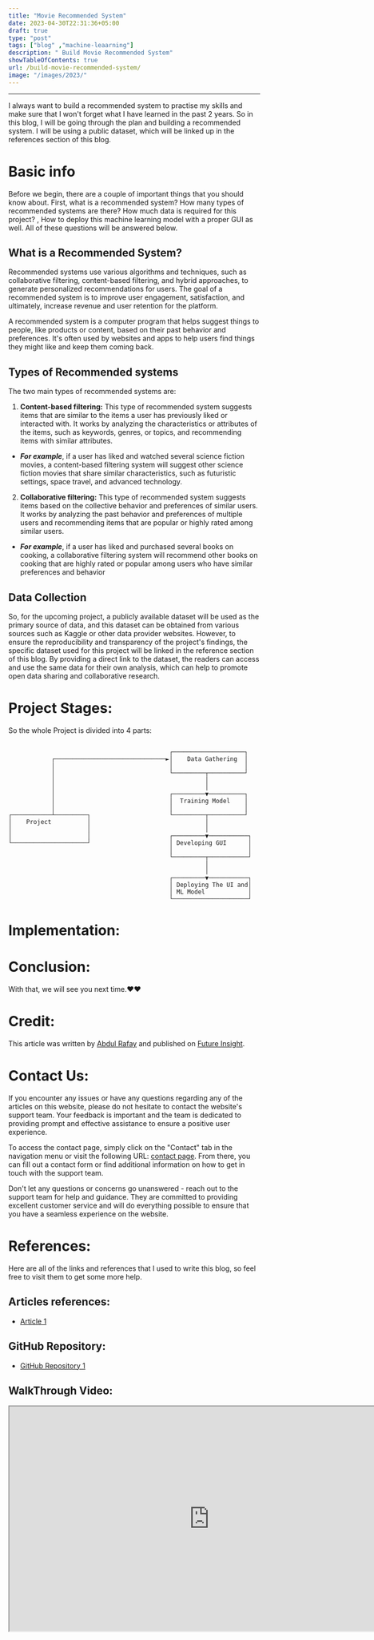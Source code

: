 ```yaml
---
title: "Movie Recommended System"
date: 2023-04-30T22:31:36+05:00
draft: true
type: "post"
tags: ["blog" ,"machine-leaarning"]
description: " Build Movie Recommended System"
showTableOfContents: true
url: /build-movie-recommended-system/
image: "/images/2023/"
---
```


---
I always want to build a recommended system to practise my skills and make sure that I won't forget what I have learned in the past 2 years. So in this blog, I will be going through the plan and building a recommended system. I will be using a public dataset, which will be linked up in the references section of this blog.


# Basic info
Before we begin, there are a couple of important things that you should know about. First, what is a recommended system? How many types of recommended systems are there? How much data is required for this project? , How to deploy this machine learning model with a proper GUI as well. All of these questions will be answered below.

## What is a Recommended System?
Recommended systems use various algorithms and techniques, such as collaborative filtering, content-based filtering, and hybrid approaches, to generate personalized recommendations for users. The goal of a recommended system is to improve user engagement, satisfaction, and ultimately, increase revenue and user retention for the platform.

A recommended system is a computer program that helps suggest things to people, like products or content, based on their past behavior and preferences. It's often used by websites and apps to help users find things they might like and keep them coming back.

## Types of Recommended systems
The two main types of recommended systems are:

1.  **Content-based filtering:** This type of recommended system suggests items that are similar to the items a user has previously liked or interacted with. It works by analyzing the characteristics or attributes of the items, such as keywords, genres, or topics, and recommending items with similar attributes.
  - ***For example***, if a user has liked and watched several science fiction movies, a content-based filtering system will suggest other science fiction movies that share similar characteristics, such as futuristic settings, space travel, and advanced technology.

2. **Collaborative filtering:** This type of recommended system suggests items based on the collective behavior and preferences of similar users. It works by analyzing the past behavior and preferences of multiple users and recommending items that are popular or highly rated among similar users.
 - ***For example***, if a user has liked and purchased several books on cooking, a collaborative filtering system will recommend other books on cooking that are highly rated or popular among users who have similar preferences and behavior

## Data Collection
So, for the upcoming project, a publicly available dataset will be used as the primary source of data, and this dataset can be obtained from various sources such as Kaggle or other data provider websites. However, to ensure the reproducibility and transparency of the project's findings, the specific dataset used for this project will be linked in the reference section of this blog. By providing a direct link to the dataset, the readers can access and use the same data for their own analysis, which can help to promote open data sharing and collaborative research.

# Project Stages:
So the whole Project is divided into 4 parts:
```goat

                                             ┌────────────────────┐
            ┌───────────────────────────────►│    Data Gathering  │
            │                                │                    │
            │                                └─────────┬──────────┘
            │                                          │
            │                                          │
            │                                ┌─────────▼──────────┐
            │                                │  Training Model    │
            │                                │                    │
┌───────────┴─────────┐                      └─────────┬──────────┘
│    Project          │                                │
│                     │                                │
│                     │                      ┌─────────▼───────────┐
└─────────────────────┘                      │ Developing GUI      │
                                             │                     │
                                             └─────────┬───────────┘
                                                       │
                                                       │
                                             ┌─────────▼───────────┐
                                             │ Deploying The UI and│
                                             │ ML Model            │
                                             └─────────────────────┘
```

# Implementation: 


# Conclusion:
With that, we will see you next time.❤️❤️

# Credit:
This article was written by [Abdul Rafay](https://rafay99.info) and published on [Future Insight](https://futureinsight.blog).

# Contact Us: 
If you encounter any issues or have any questions regarding any of the articles on this website, please do not hesitate to contact the website's support team. Your feedback is important and the team is dedicated to providing prompt and effective assistance to ensure a positive user experience.

To access the contact page, simply click on the "Contact" tab in the navigation menu or visit the following URL: [contact page](https://future-insight.blog/contact). From there, you can fill out a contact form or find additional information on how to get in touch with the support team.

Don't let any questions or concerns go unanswered - reach out to the support team for help and guidance. They are committed to providing excellent customer service and will do everything possible to ensure that you have a seamless experience on the website.

# References:
Here are all of the links and references that I used to write this blog, so feel free to visit them to get some more help.
## Articles references:
- [Article 1]()

## GitHub Repository:
- [GitHub Repository 1]()

## WalkThrough Video:
<iframe width="800" height="450" src="https://www.youtube.com/embed/YT-link" frameborder="1" allowfullscreen></iframe>
